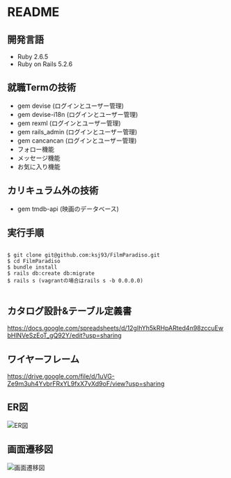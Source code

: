 # README

## 開発言語
* Ruby 2.6.5  
* Ruby on Rails 5.2.6

## 就職Termの技術
* gem devise (ログインとユーザー管理)
* gem devise-i18n (ログインとユーザー管理)
* gem rexml (ログインとユーザー管理)
* gem rails_admin (ログインとユーザー管理)
* gem cancancan (ログインとユーザー管理)
* フォロー機能
* メッセージ機能
* お気に入り機能

## カリキュラム外の技術
*  gem tmdb-api (映画のデータベース)

## 実行手順
<pre>
<code>
$ git clone git@github.com:ksj93/FilmParadiso.git  
$ cd FilmParadiso  
$ bundle install  
$ rails db:create db:migrate  
$ rails s (vagrantの場合はrails s -b 0.0.0.0)  
</code>
</pre>

## カタログ設計&テーブル定義書
https://docs.google.com/spreadsheets/d/12gIhYh5kRHpARted4n98zccuEwbHlNVeSzEoT_gQ92Y/edit?usp=sharing

## ワイヤーフレーム
https://drive.google.com/file/d/1uVG-Ze9m3uh4YvbrFRxYL9fxX7vXd9oF/view?usp=sharing

## ER図
![ER図](https://user-images.githubusercontent.com/89897866/143593628-98766132-fc82-42fe-a997-bbc4a2fef1c8.png)

## 画面遷移図
![画面遷移図](https://user-images.githubusercontent.com/89897866/143575506-c2a1d194-e555-4bcb-9237-86b070859731.png)

